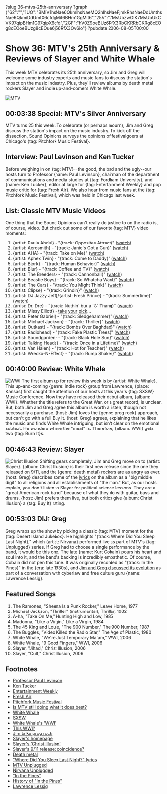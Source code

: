 ?slug 36-mtvs-25th-anniversary
?graph {"62":"","1UO":"BMIV1hsNae6QkmihsNaeMQ2hlhsNaeFjmkRhsNaeDdUmthsNae6QkmiDdUmtX6cfdgMit6BHm1GgMit6","25V":"7MsUbzwOlK7MsUbUkCVK97qipBHm1G97qipX6cfd","2GF":"hV0Z9oeBUz6RfX3RbCKRRbCKRg8cEOg8cEOoeBUzg8cEOue6j56RfX3Ov6io"}
?pubdate 2006-08-05T00:00
# Show 36: MTV's 25th Anniversary & Reviews of Slayer and White Whale
This week MTV celebrates its 25th anniversary, so Jim and Greg will welcome some industry experts and music fans to discuss the station's impact on the music industry. Plus, they'll review albums by death metal rockers Slayer and indie up-and-comers White Whale.

![MTV](http://static.soundopinions.org/images/2006/mtv.jpg)

## 00:03:38 Special: MTV's Silver Anniversary 
MTV turns 25 this week. To celebrate (or perhaps mourn), Jim and Greg discuss the station's impact on the music industry. To kick off the dissection, Sound Opinions surveys the opinions of festivalgoers at Chicago's {tag: Pitchfork Music Festival}.

## Interview: Paul Levinson and Ken Tucker
Before weighing in on {tag: MTV}--the good, the bad and the ugly--our hosts turn to Professor {name: Paul Levinson}, chairman of the department of communications and media studies at {tag: Fordham University}, and {name: Ken Tucker}, editor at large for {tag: Entertainment Weekly} and pop music critic for {tag: Fresh Air}. We also hear from music fans at the {tag: Pitchfork Music Festival}, which was held in Chicago last week. 

## List: Classic MTV Music Videos
One thing that the Sound Opinions can't really do justice to on the radio is, of course, video. But check out some of our favorite {tag: MTV} video moments:

1. {artist: Paula Abdul} - "{track: Opposites Attract}" ([watch](https://www.youtube.com/watch?v=xweiQukBM_k&feature=kp))
2. {artist: Aerosmith} - "{track: Janie's Got a Gun}" ([watch](https://www.youtube.com/watch?v=RqQn2ADZE1A&feature=kp))
3. {artist: AHA} - "{track: Take on Me}" ([watch](https://www.youtube.com/watch?v=djV11Xbc914&feature=kp))
4. {artist: Aphex Twin} - "{track: Come to Daddy}" ([watch](https://www.youtube.com/watch?v=h-9UvrLyj3k&feature=kp))
5. {artist: Bjork} - "{track: Human Behavior}" ([watch](https://www.youtube.com/watch?v=urrbhgC8PB0&feature=kp))
6. {artist: Blur} - "{track: Coffee and TV}" ([watch](http://vimeo.com/16342611))
7. {artist: The Breeders} - "{track: Cannonball}" ([watch](https://www.youtube.com/watch?v=eGXE7AF_sK4))
8. {artist: Beastie Boys} - "{track: So Whatcha Want}" ([watch](https://www.youtube.com/watch?v=ru3gH27Fn6E&feature=kp))
9. {artist: The Cars} - "{track: You Might Think}" ([watch](https://www.youtube.com/watch?v=3dOx510kyOs&feature=kp))
10. {artist: Clipse} - "{track: Grindin}" ([watch](https://www.youtube.com/watch?v=TjWAWcx4xdE&feature=kp))
11. {artist: DJ Jazzy Jeff}/{artist: Fresh Prince} - "{track: Summertime}" ([watch](https://www.youtube.com/watch?v=Kr0tTbTbmVA&feature=kp))
12. {artist: Dr. Dre} - "{track: Nuthin' but a 'G' Thang}" ([watch](https://www.youtube.com/watch?v=cp0ON1288zE))
13. {artist: Missy Elliott} - [take](https://www.youtube.com/watch?v=hHcyJPTTn9w) [your](https://www.youtube.com/watch?v=pp1InSZrO1g&feature=kp) [pick](https://www.youtube.com/watch?v=nYExg7T-MCM#t=52)...
14. {artist: Peter Gabriel} - "{track: Sledgehammer}" ([watch](https://www.youtube.com/watch?v=g93mz_eZ5N4&feature=kp))
15. {artist: Michael Jackson} - "{track: Thriller}" ([watch](https://www.youtube.com/watch?v=sOnqjkJTMaA))
16. {artist: Outkast} - "{track: Bombs Over Baghdad}" ([watch](https://www.youtube.com/watch?v=fVyVIsvQoaE))
17. {artist: Radiohead} - "{track: Fake Plastic Trees}" ([watch](https://www.youtube.com/watch?v=pKd06s1LNik&feature=kp))
18. {artist: Soundgarden} - "{track: Black Hole Sun}" ([watch](https://www.youtube.com/watch?v=3mbBbFH9fAg&feature=kp))
19. {artist: Talking Heads} - "{track: Once in a Lifetime}" ([watch](http://www.dailymotion.com/video/x12spb_talking-heads-once-in-a-lifetime_music))
20. {artist: Van Halen} - "{track: Hot for Teacher}" ([watch](https://www.youtube.com/watch?v=LetJHQ_V05o))
21. {artist: Wreckx-N-Effect} - "{track: Rump Shaker}" ([watch](https://www.youtube.com/watch?v=iKKONgfNONU&feature=kp))

## 00:40:00 Review: White Whale
![WWI](http://is5.mzstatic.com/image/thumb/Music/v4/9d/54/17/9d5417fd-f79d-6b51-c7f6-0cbad0a3b45f/source/600x600bb.jpg "171812064/171812047")
The first album up for review this week is by {artist: White Whale}. This up-and-coming {genre: indie rock} group from Lawrence, {place: Kansas} first caught the attention of our hosts at this year's {tag: SXSW} Music Conference. Now they have released their debut album, {album: WWI}. Whether the title refers to the Great War, or a great record, is unclear. But, both Jim and Greg agree this album is worth a listen, though not necessarily a purchase. {host: Jim} loves the {genre: prog rock} approach, but can't go with a full Buy It. {host: Greg} agrees, explaining that he likes the music and finds White Whale intriguing, but isn't clear on the emotional subtext. He wonders where the "meat" is. Therefore, {album: WWI} gets two {tag: Burn It}s.

## 00:46:43 Review: Slayer
![Christ Illusion](https://upload.wikimedia.org/wikipedia/en/b/b7/Slayer_-_Christ_Illusion.jpg "414425/567815089")
Shifting gears completely, Jim and Greg move on to {artist: Slayer}. {album: Christ Illusion} is their first new release since the one they released on 9/11, and the {genre: death metal} rockers are as angry as ever. {host: Greg} describes some of the [lyrics](http://www.azlyrics.com/lyrics/slayer/darknessofchrist.html) on the album as a "big middle digit" to all religions and all establishments of "the man." But, as our hosts explain, you don't listen to Slayer for political science lessons. They are a "great American rock band" because of what they do with guitar, bass and drums. {host: Jim} prefers them live, but both critics give {album: Christ Illusion} a {tag: Buy It} rating.

## 00:53:03 DIJ: Greg
Greg wraps up the show by picking a classic {tag: MTV} moment for the {tag: Desert Island Jukebox}. He highlights "{track: Where Did You Sleep Last Night}," which {artist: Nirvana} performed live as part of MTV's {tag: Unplugged} series. If Greg had to choose a single performance by the band, it would be this one. The late {name: Kurt Cobain} pours his heart and soul into it, and the band's backing is incredibly empathetic. Of course, Cobain did not pen this tune. It was originally recorded as "{track: In the Pines}" in the {era: late 1930s}, and [Jim and Greg discussed its evolution](/show/12/) as part of a conversation with cyberlaw and free culture guru {name: Lawrence Lessig}. 

## Featured Songs
1. The Ramones, "Sheena Is a Punk Rocker," Leave Home, 1977
2. Michael Jackson, "Thriller" (instrumental), Thriller, 1982
3. A-ha, "Take On Me," Hunting High and Low, 1985
4. Madonna, "Like a Virgin," Like a Virgin, 1984
5. The 45 King and Louie, "The 900 Number," The 900 Number, 1987
6. The Buggles, "Video Killed the Radio Star," The Age of Plastic, 1980
7. White Whale, "We're Just Temporary Ma'am," WWI, 2006
8. White Whale, "9 Good Fingers," WWI, 2006
9. Slayer, "Jihad," Christ Illusion, 2006
10. Slayer, "Cult," Christ Illusion, 2006

## Footnotes
- [Professor Paul Levinson](http://www.sff.net/people/paullevinson/)
- [Ken Tucker](http://www.kentucker.net/)
- [Entertainment Weekly](http://www.ew.com/)
- [Fresh Air](http://www.whyy.org/freshair/)
- [Pitchfork Music Festival](http://www.pitchforkmusicfestival.com/)
- [Is MTV still doing what it does best?](http://www.washingtonpost.com/wp-dyn/content/article/2006/07/31/AR2006073101296.html)
- [White Whale](http://www.allmusic.com/artist/white-whale-mn0000736662)
- [SXSW](http://sxsw.com/)
- [White Whale's 'WWI'](http://www.mergerecords.com/wwi)
- [This WWI?](http://www.pbs.org/greatwar/)
- [Jim talks prog rock](http://www.jimdero.com/OtherWritings/Other%20Prog.htm)
- [Slayer's homepage](http://www.slayer.net/)
- [Slayer's 'Christ Illusion'](http://www.amazon.com/exec/obidos/tg/detail/-/B000G75AE8?v=glance)
- [Slayer's 9/11 release: coincidence?](http://msgboard.snopes.com/message/ultimatebb.php?/ubb/get_topic/f/30/t/002707/p/1.html)
- [Death metal](http://en.wikipedia.org/wiki/Death_metal)
- ["Where Did You Sleep Last Night?" lyrics](http://www.lyricsfreak.com/n/nirvana/where+did+you+sleep+last+night_20101137.html)
- [MTV Unplugged](http://en.wikipedia.org/wiki/MTV_Unplugged)
- [Nirvana Unplugged](http://www.allmusic.com/album/mtv-unplugged-in-new-york-mw0000118886)
- ["In the Pines"](http://www.allmusic.com/song/in-the-pines-mt0028802138)
- [History of "In the Pines"](http://www.nirvanafreak.net/art/art49.shtml)
- [Lawrence Lessig](http://www.lessig.org/)
